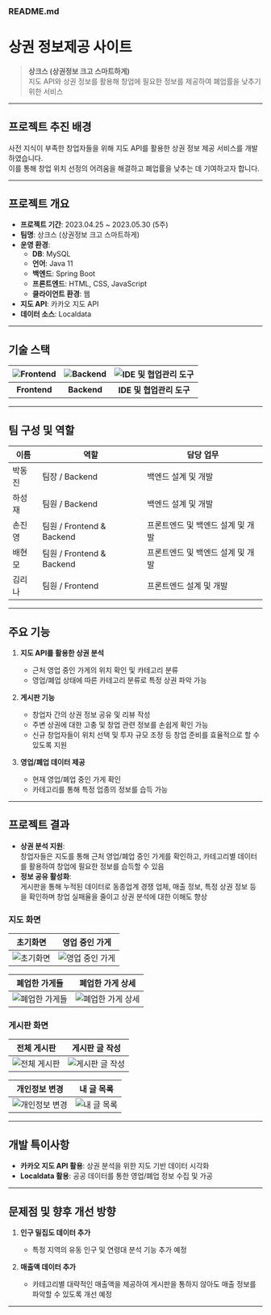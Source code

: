 ### README.md

# 상권 정보제공 사이트

> **상크스 (상권정보 크고 스마트하게)**  
> 지도 API와 상권 정보를 활용해 창업에 필요한 정보를 제공하여 폐업률을 낮추기 위한 서비스

---

## 프로젝트 추진 배경

사전 지식이 부족한 창업자들을 위해 지도 API를 활용한 상권 정보 제공 서비스를 개발하였습니다.  
이를 통해 창업 위치 선정의 어려움을 해결하고 폐업률을 낮추는 데 기여하고자 합니다.

---

## 프로젝트 개요

- **프로젝트 기간**: 2023.04.25 ~ 2023.05.30 (5주)  
- **팀명**: 상크스 (상권정보 크고 스마트하게)  
- **운영 환경**:  
  - **DB**: MySQL  
  - **언어**: Java 11  
  - **백엔드**: Spring Boot  
  - **프론트엔드**: HTML, CSS, JavaScript  
  - **클라이언트 환경**: 웹  
- **지도 API**: 카카오 지도 API  
- **데이터 소스**: Localdata  

---

## 기술 스택

| ![Frontend](https://github.com/user-attachments/assets/2f5059c3-8c3b-46c7-8958-67708c80060e) | ![Backend](https://github.com/user-attachments/assets/e0df9878-8d90-4a87-ade7-2ab8abff7e7a) | ![IDE 및 협업관리 도구](https://github.com/user-attachments/assets/557f015b-303d-4154-af34-487e4554a4e0) |
|:--:|:--:|:--:|
| **Frontend** | **Backend** | **IDE 및 협업관리 도구** |

---

## 팀 구성 및 역할

| 이름     | 역할                  | 담당 업무                               |
|----------|-----------------------|-----------------------------------------|
| 박동진   | 팀장 / Backend         | 백엔드 설계 및 개발                     |
| 하성재   | 팀원 / Backend         | 백엔드 설계 및 개발                     |
| 손진영   | 팀원 / Frontend & Backend | 프론트엔드 및 백엔드 설계 및 개발        |
| 배현모   | 팀원 / Frontend & Backend | 프론트엔드 및 백엔드 설계 및 개발        |
| 김리나   | 팀원 / Frontend         | 프론트엔드 설계 및 개발                 |

---

## 주요 기능

1. **지도 API를 활용한 상권 분석**  
   - 근처 영업 중인 가게의 위치 확인 및 카테고리 분류  
   - 영업/폐업 상태에 따른 카테고리 분류로 특정 상권 파악 가능  

2. **게시판 기능**  
   - 창업자 간의 상권 정보 공유 및 리뷰 작성  
   - 주변 상권에 대한 고충 및 창업 관련 정보를 손쉽게 확인 가능  
   - 신규 창업자들이 위치 선택 및 투자 규모 조정 등 창업 준비를 효율적으로 할 수 있도록 지원  

3. **영업/폐업 데이터 제공**  
   - 현재 영업/폐업 중인 가게 확인  
   - 카테고리를 통해 특정 업종의 정보를 습득 가능  

---

## 프로젝트 결과

- **상권 분석 지원**:  
  창업자들은 지도를 통해 근처 영업/폐업 중인 가게를 확인하고, 카테고리별 데이터를 활용하여 창업에 필요한 정보를 습득할 수 있음
- **정보 공유 활성화**:  
  게시판을 통해 누적된 데이터로 동종업계 경쟁 업체, 매출 정보, 특정 상권 정보 등을 확인하며 창업 실패율을 줄이고 상권 분석에 대한 이해도 향상

### 지도 화면
| 초기화면 | 영업 중인 가게 |
|:--:|:--:|
| ![초기화면](https://github.com/user-attachments/assets/76de9e36-676a-4612-91f5-d93fd74d5bb8) | ![영업 중인 가게](https://github.com/user-attachments/assets/b652135e-96e1-4d7c-a90e-38894aaaf4bf) |

| 폐업한 가게들 | 폐업한 가게 상세 |
|:--:|:--:|
| ![폐업한 가게들](https://github.com/user-attachments/assets/73cefce2-3ea2-4233-a35c-de03c02c3cf9) | ![폐업한 가게 상세](https://github.com/user-attachments/assets/2d3da72d-b448-4d39-868b-69dbf7b63b0c) | 

### 게시판 화면
| 전체 게시판 | 게시판 글 작성 |
|:--:|:--:|
| ![전체 게시판](https://github.com/user-attachments/assets/8197bb1b-11dd-4212-a4d2-1e3235cb04a6) | ![게시판 글 작성](https://github.com/user-attachments/assets/1259991e-633d-4172-87fe-0c26f68c2ef9) |

| 개인정보 변경 | 내 글 목록 |
|:--:|:--:|
| ![개인정보 변경](https://github.com/user-attachments/assets/0ce12933-ccab-4242-b078-c15e68ef2888) | ![내 글 목록](https://github.com/user-attachments/assets/1ae91e89-e9b1-476a-a524-3d58df39c5d3) |
---

## 개발 특이사항

- **카카오 지도 API 활용**: 상권 분석을 위한 지도 기반 데이터 시각화  
- **Localdata 활용**: 공공 데이터를 통한 영업/폐업 정보 수집 및 가공  

---

## 문제점 및 향후 개선 방향

1. **인구 밀집도 데이터 추가**  
   - 특정 지역의 유동 인구 및 연령대 분석 기능 추가 예정  

2. **매출액 데이터 추가**  
   - 카테고리별 대략적인 매출액을 제공하여 게시판을 통하지 않아도 매출 정보를 파악할 수 있도록 개선 예정  

---
